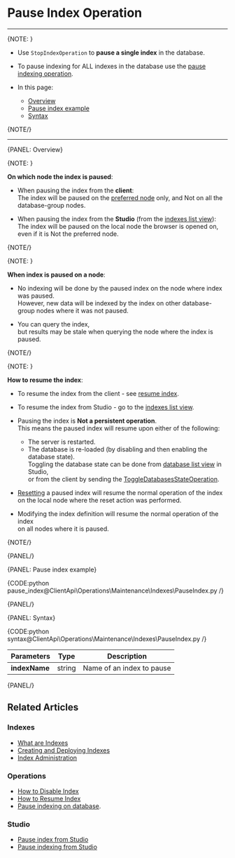# Pause Index Operation

---

{NOTE: }

* Use `StopIndexOperation` to **pause a single index** in the database.

* To pause indexing for ALL indexes in the database use the [pause indexing operation](../../../../client-api/operations/maintenance/indexes/stop-indexing).

* In this page:
    * [Overview](../../../../client-api/operations/maintenance/indexes/stop-index#overview)
    * [Pause index example](../../../../client-api/operations/maintenance/indexes/stop-index#pause-index-example)
    * [Syntax](../../../../client-api/operations/maintenance/indexes/stop-index#syntax)

{NOTE/}

---

{PANEL: Overview}

{NOTE: }

**On which node the index is paused**:

* When pausing the index from the **client**:  
  The index will be paused on the [preferred node](../../../../client-api/configuration/load-balance/overview#the-preferred-node) only, and Not on all the database-group nodes.

* When pausing the index from the **Studio** (from the [indexes list view](../../../../studio/database/indexes/indexes-list-view#indexes-list-view---actions)):  
  The index will be paused on the local node the browser is opened on, even if it is Not the preferred node.

{NOTE/}

{NOTE: }

**When index is paused on a node**:

* No indexing will be done by the paused index on the node where index was paused.  
  However, new data will be indexed by the index on other database-group nodes where it was not paused.

* You can query the index,  
  but results may be stale when querying the node where the index is paused.

{NOTE/}

{NOTE: }

**How to resume the index**:

* To resume the index from the client - see [resume index](../../../../client-api/operations/maintenance/indexes/start-index).

* To resume the index from Studio - go to the [indexes list view](../../../../studio/database/indexes/indexes-list-view#indexes-list-view---actions).

* Pausing the index is **Not a persistent operation**.  
  This means the paused index will resume upon either of the following:
    * The server is restarted.
    * The database is re-loaded (by disabling and then enabling the database state).  
      Toggling the database state can be done from [database list view](../../../../studio/database/databases-list-view#database-actions) in Studio,  
      or from the client by sending the [ToggleDatabasesStateOperation](../../../../client-api/operations/server-wide/toggle-databases-state).

* [Resetting](../../../../client-api/operations/maintenance/indexes/reset-index) a paused index will resume the normal operation of the index  
  on the local node where the reset action was performed.

* Modifying the index definition will resume the normal operation of the index  
  on all nodes where it is paused.

{NOTE/}

{PANEL/}

{PANEL: Pause index example}

{CODE:python pause_index@ClientApi\Operations\Maintenance\Indexes\PauseIndex.py /}

{PANEL/}

{PANEL: Syntax}

{CODE:python syntax@ClientApi\Operations\Maintenance\Indexes\PauseIndex.py /}

| Parameters | Type | Description |
| - | - | - |
| **indexName** | string | Name of an index to pause |

{PANEL/}

## Related Articles

### Indexes

- [What are Indexes](../../../../indexes/what-are-indexes)
- [Creating and Deploying Indexes](../../../../indexes/creating-and-deploying)
- [Index Administration](../../../../indexes/index-administration)

### Operations

- [How to Disable Index](../../../../client-api/operations/maintenance/indexes/disable-index)
- [How to Resume Index](../../../../client-api/operations/maintenance/indexes/start-index)
- [Pause indexing on database](../../../../client-api/operations/maintenance/indexes/stop-indexing).

### Studio

- [Pause index from Studio](../../../../studio/database/indexes/indexes-list-view#indexes-list-view---actions)
- [Pause indexing from Studio](../../../../studio/database/databases-list-view#more-actions)
